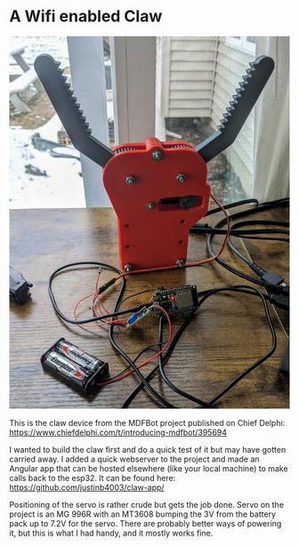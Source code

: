 # A Wifi enabled Claw

![Plastic claw, about 10" in total height, red body, grey arms with jagged teeth, connected to ESP32, voltage regulator, battery pack, and USB to a computer](https://github.com/justinb4003/esp32_claw/blob/main/images/theclaw.jpg?raw=true)

This is the claw device from the MDFBot project published on Chief Delphi: https://www.chiefdelphi.com/t/introducing-mdfbot/395694

I wanted to build the claw first and do a quick test of it but may have gotten carried away. I added a quick webserver to the project and made an Angular app that can be hosted elsewhere (like your local machine) to make calls back to the esp32.  It can be found here: https://github.com/justinb4003/claw-app/

Positioning of the servo is rather crude but gets the job done. Servo on the project is an MG 996R with an MT3608 bumping the 3V from the battery pack up to 7.2V for the servo. There are probably better ways of powering it, but this is what I had handy, and it mostly works fine.

